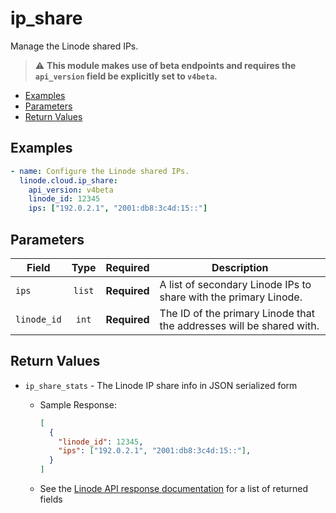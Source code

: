 # ip_share

Manage the Linode shared IPs.

> :warning: **This module makes use of beta endpoints and requires the `api_version` field be explicitly set to `v4beta`.**

- [Examples](#examples)
- [Parameters](#parameters)
- [Return Values](#return-values)

## Examples

```yaml
- name: Configure the Linode shared IPs.
  linode.cloud.ip_share:
    api_version: v4beta
    linode_id: 12345
    ips: ["192.0.2.1", "2001:db8:3c4d:15::"]
```


## Parameters

| Field     | Type | Required | Description                                                                  |
|-----------|------|----------|------------------------------------------------------------------------------|
| `ips` | <center>`list`</center> | <center>**Required**</center> | A list of secondary Linode IPs to share with the primary Linode.   |
| `linode_id` | <center>`int`</center> | <center>**Required**</center> | The ID of the primary Linode that the addresses will be shared with.   |

## Return Values

- `ip_share_stats` - The Linode IP share info in JSON serialized form

    - Sample Response:
        ```json
        [
          {
            "linode_id": 12345,
            "ips": ["192.0.2.1", "2001:db8:3c4d:15::"],
          }
        ]
        ```
    - See the [Linode API response documentation](https://www.linode.com/docs/api/networking/#ip-addresses-share__response-samples) for a list of returned fields


